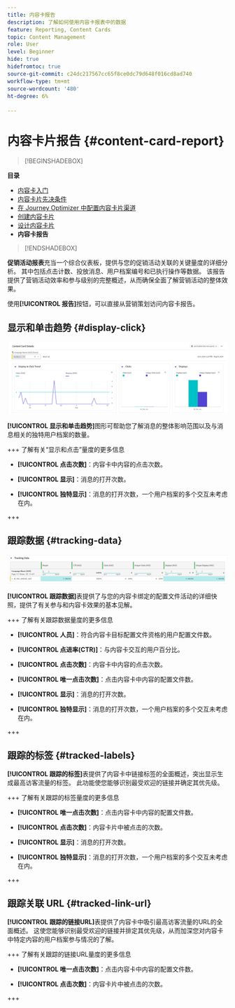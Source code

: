 ```yaml
---
title: 内容卡报告
description: 了解如何使用内容卡报表中的数据
feature: Reporting, Content Cards
topic: Content Management
role: User
level: Beginner
hide: true
hidefromtoc: true
source-git-commit: c24dc217567cc65f8ce0dc79d648f016cd8ad740
workflow-type: tm+mt
source-wordcount: '480'
ht-degree: 6%

---
```


# 内容卡片报告 {#content-card-report}

>[!BEGINSHADEBOX]

**目录**

* [内容卡入门](get-started-content-card.md)
* [内容卡片先决条件](content-card-configuration-prereq.md)
* [在 Journey Optimizer 中配置内容卡片渠道](content-card-configuration.md)
* [创建内容卡片](create-content-card.md)
* [设计内容卡片](design-content-card.md)
* **内容卡报告**

>[!ENDSHADEBOX]

**促销活动报表**&#x200B;充当一个综合仪表板，提供与您的促销活动关联的关键量度的详细分析。 其中包括点击计数、投放消息、用户档案编号和已执行操作等数据。 该报告提供了营销活动效率和参与级别的完整概述，从而确保全面了解营销活动的整体效果。

使用&#x200B;**[!UICONTROL 报告]**&#x200B;按钮，可以直接从营销策划访问内容卡报告。

## 显示和单击趋势 {#display-click}

![](assets/content-card-report-1.png)

**[!UICONTROL 显示和单击趋势]**&#x200B;图形可帮助您了解消息的整体影响范围以及与消息相关的独特用户档案的数量。

+++ 了解有关“显示和点击”量度的更多信息

* **[!UICONTROL 点击次数]**：内容卡中内容的点击次数。

* **[!UICONTROL 显示]**：消息的打开次数。

* **[!UICONTROL 独特显示]**：消息的打开次数，一个用户档案的多个交互未考虑在内。

+++

## 跟踪数据 {#tracking-data}

![](assets/content-card-report-2.png)

**[!UICONTROL 跟踪数据]**&#x200B;表提供了与您的内容卡绑定的配置文件活动的详细快照，提供了有关参与和内容卡效果的基本见解。

+++ 了解有关跟踪数据量度的更多信息

* **[!UICONTROL 人员]**：符合内容卡目标配置文件资格的用户配置文件数。

* **[!UICONTROL 点进率(CTR)]**：与内容卡交互的用户百分比。

* **[!UICONTROL 点击次数]**：内容卡中内容的点击次数。

* **[!UICONTROL 唯一点击次数]**：点击内容卡中内容的配置文件数。

* **[!UICONTROL 显示]**：消息的打开次数。

* **[!UICONTROL 独特显示]**：消息的打开次数，一个用户档案的多个交互未考虑在内。

+++

## 跟踪的标签 {#tracked-labels}

**[!UICONTROL 跟踪的标签]**&#x200B;表提供了内容卡中链接标签的全面概述，突出显示生成最高访客流量的标签。 此功能使您能够识别最受欢迎的链接并确定其优先级。

+++ 了解有关跟踪的标签量度的更多信息

* **[!UICONTROL 唯一点击次数]**：点击内容卡中内容的配置文件数。

* **[!UICONTROL 点击次数]**：内容卡片中被点击的次数。

* **[!UICONTROL 显示]**：消息的打开次数。

* **[!UICONTROL 独特显示]**：消息的打开次数，一个用户档案的多个交互未考虑在内。

+++

## 跟踪关联 URL {#tracked-link-url}

**[!UICONTROL 跟踪的链接URL]**&#x200B;表提供了内容卡中吸引最高访客流量的URL的全面概述。 这使您能够识别最受欢迎的链接并排定其优先级，从而加深您对内容卡中特定内容的用户档案参与情况的了解。

+++ 了解有关跟踪的链接URL量度的更多信息

* **[!UICONTROL 唯一点击次数]**：点击内容卡中内容的配置文件数。

* **[!UICONTROL 点击次数]**：内容卡片中被点击的次数。

+++
